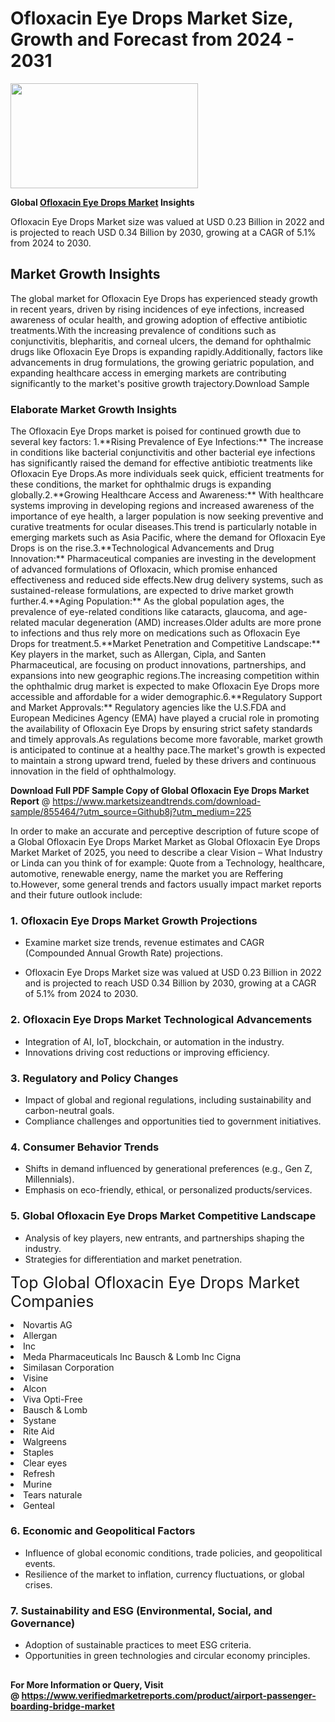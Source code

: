 <H1>Ofloxacin Eye Drops Market Size, Growth and Forecast from 2024 - 2031</H1><img class="aligncenter size-medium wp-image-584254" src="https://thirdeyenews.in/wp-content/uploads/2024/09/Global-Market-Research-300x168.jpeg" alt="" width="300" height="168" /><p><strong>Global&nbsp;<a href="https://www.marketsizeandtrends.com/download-sample/855464/?utm_source=Github8j?utm_medium=225">Ofloxacin Eye Drops Market</a> Insights</strong></p><p>Ofloxacin Eye Drops Market size was valued at USD 0.23 Billion in 2022 and is projected to reach USD 0.34 Billion by 2030, growing at a CAGR of 5.1% from 2024 to 2030.</p><p><h2>Market Growth Insights</h2> The global market for Ofloxacin Eye Drops has experienced steady growth in recent years, driven by rising incidences of eye infections, increased awareness of ocular health, and growing adoption of effective antibiotic treatments.With the increasing prevalence of conditions such as conjunctivitis, blepharitis, and corneal ulcers, the demand for ophthalmic drugs like Ofloxacin Eye Drops is expanding rapidly.Additionally, factors like advancements in drug formulations, the growing geriatric population, and expanding healthcare access in emerging markets are contributing significantly to the market's positive growth trajectory.Download Sample <h3>Elaborate Market Growth Insights</h3> The Ofloxacin Eye Drops market is poised for continued growth due to several key factors: 1.**Rising Prevalence of Eye Infections:** The increase in conditions like bacterial conjunctivitis and other bacterial eye infections has significantly raised the demand for effective antibiotic treatments like Ofloxacin Eye Drops.As more individuals seek quick, efficient treatments for these conditions, the market for ophthalmic drugs is expanding globally.2.**Growing Healthcare Access and Awareness:** With healthcare systems improving in developing regions and increased awareness of the importance of eye health, a larger population is now seeking preventive and curative treatments for ocular diseases.This trend is particularly notable in emerging markets such as Asia Pacific, where the demand for Ofloxacin Eye Drops is on the rise.3.**Technological Advancements and Drug Innovation:** Pharmaceutical companies are investing in the development of advanced formulations of Ofloxacin, which promise enhanced effectiveness and reduced side effects.New drug delivery systems, such as sustained-release formulations, are expected to drive market growth further.4.**Aging Population:** As the global population ages, the prevalence of eye-related conditions like cataracts, glaucoma, and age-related macular degeneration (AMD) increases.Older adults are more prone to infections and thus rely more on medications such as Ofloxacin Eye Drops for treatment.5.**Market Penetration and Competitive Landscape:** Key players in the market, such as Allergan, Cipla, and Santen Pharmaceutical, are focusing on product innovations, partnerships, and expansions into new geographic regions.The increasing competition within the ophthalmic drug market is expected to make Ofloxacin Eye Drops more accessible and affordable for a wider demographic.6.**Regulatory Support and Market Approvals:** Regulatory agencies like the U.S.FDA and European Medicines Agency (EMA) have played a crucial role in promoting the availability of Ofloxacin Eye Drops by ensuring strict safety standards and timely approvals.As regulations become more favorable, market growth is anticipated to continue at a healthy pace.The market's growth is expected to maintain a strong upward trend, fueled by these drivers and continuous innovation in the field of ophthalmology.</p><p><span class=""><strong>Download Full PDF Sample Copy of Global Ofloxacin Eye Drops Market Report</strong> @ <a href="https://www.marketsizeandtrends.com/download-sample/855464/?utm_source=Github8j?utm_medium=225" target="_blank">https://www.marketsizeandtrends.com/download-sample/855464/?utm_source=Github8j?utm_medium=225</a></span></p><p>In order to make an accurate and perceptive description of future scope of a Global&nbsp;Ofloxacin Eye Drops Market Market as Global&nbsp;Ofloxacin Eye Drops Market Market of 2025, you need to describe a clear Vision &ndash; What Industry or Linda can you think of for example: Quote from a Technology, healthcare, automotive, renewable energy, name the market you are Reffering to.However, some general trends and factors usually impact market reports and their future outlook include:</p><h3>1.&nbsp;<strong>Ofloxacin Eye Drops Market Growth Projections</strong></h3><ul><li>Examine market size trends, revenue estimates and CAGR (Compounded Annual Growth Rate) projections.</li><li><p>Ofloxacin Eye Drops Market size was valued at USD 0.23 Billion in 2022 and is projected to reach USD 0.34 Billion by 2030, growing at a CAGR of 5.1% from 2024 to 2030.</p></li></ul><h3>2.&nbsp;<strong>Ofloxacin Eye Drops Market Technological Advancements</strong></h3><ul><li>Integration of AI, IoT, blockchain, or automation in the industry.</li><li>Innovations driving cost reductions or improving efficiency.</li></ul><h3>3.&nbsp;<strong>Regulatory and Policy Changes</strong></h3><ul><li>Impact of global and regional regulations, including sustainability and carbon-neutral goals.</li><li>Compliance challenges and opportunities tied to government initiatives.</li></ul><h3>4.&nbsp;<strong>Consumer Behavior Trends</strong></h3><ul><li>Shifts in demand influenced by generational preferences (e.g., Gen Z, Millennials).</li><li>Emphasis on eco-friendly, ethical, or personalized products/services.</li></ul><h3>5.&nbsp;<strong>Global Ofloxacin Eye Drops Market Competitive Landscape</strong></h3><ul><li>Analysis of key players, new entrants, and partnerships shaping the industry.</li><li>Strategies for differentiation and market penetration.</li></ul><p data-pm-slice="1 1 []"><span style="color: inherit; font-family: inherit; font-size: 25px;">Top Global Ofloxacin Eye Drops Market Companies</span></p><div class="" data-test-id=""><p><li>Novartis AG</li><li> Allergan</li><li> Inc</li><li> Meda Pharmaceuticals Inc Bausch & Lomb Inc Cigna</li><li> Similasan Corporation</li><li> Visine</li><li> Alcon</li><li> Viva Opti-Free</li><li> Bausch & Lomb</li><li> Systane</li><li> Rite Aid</li><li> Walgreens</li><li> Staples</li><li> Clear eyes</li><li> Refresh</li><li> Murine</li><li> Tears naturale</li><li> Genteal</li></p></div><h3>6.&nbsp;<strong>Economic and Geopolitical Factors</strong></h3><ul><li>Influence of global economic conditions, trade policies, and geopolitical events.</li><li>Resilience of the market to inflation, currency fluctuations, or global crises.</li></ul><h3>7.&nbsp;<strong>Sustainability and ESG (Environmental, Social, and Governance)</strong></h3><ul><li>Adoption of sustainable practices to meet ESG criteria.</li><li>Opportunities in green technologies and circular economy principles.</li></ul><h2><strong style="font-size: 14px;">For More Information or Query, Visit @&nbsp;</strong><a style="background-color: #ffffff; font-size: 14px;" href="https://www.marketsizeandtrends.com/report/ofloxacin-eye-drops-market/" target="_blank">https://www.verifiedmarketreports.com/product/airport-passenger-boarding-bridge-market</a></h2>